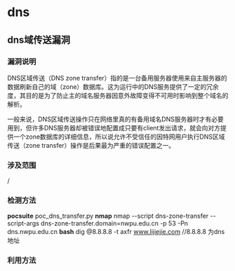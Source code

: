 # dns
## dns域传送漏洞
### 漏洞说明
DNS区域传送（DNS zone transfer）指的是一台备用服务器使用来自主服务器的数据刷新自己的域（zone）数据库。这为运行中的DNS服务提供了一定的冗余度，其目的是为了防止主的域名服务器因意外故障变得不可用时影响到整个域名的解析。

一般来说，DNS区域传送操作只在网络里真的有备用域名DNS服务器时才有必要用到，但许多DNS服务器却被错误地配置成只要有client发出请求，就会向对方提供一个zone数据库的详细信息，所以说允许不受信任的因特网用户执行DNS区域传送（zone transfer）操作是后果最为严重的错误配置之一。

### 涉及范围
/
### 检测方法
**pocsuite**
poc_dns_transfer.py
**nmap**
nmap --script dns-zone-transfer --script-args dns-zone-transfer.domain=nwpu.edu.cn -p 53 -Pn dns.nwpu.edu.cn
**bash**
dig @8.8.8.8 -t axfr www.lijiejie.com
//8.8.8.8 为dns地址

### 利用方法